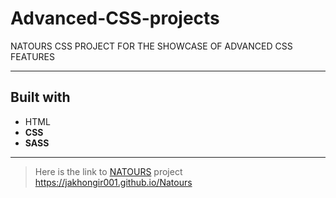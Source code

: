 # Advanced-CSS-projects

NATOURS CSS PROJECT FOR THE SHOWCASE OF ADVANCED CSS FEATURES

---

## Built with

- HTML
- **CSS**
- **SASS**

---

> Here is the link to [NATOURS](https://jakhongir001.github.io/Natours/#section-tours) project https://jakhongir001.github.io/Natours
